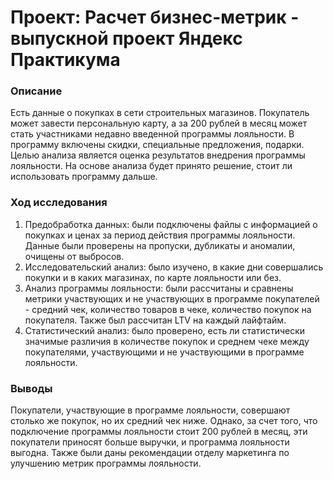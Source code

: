 # Проект: Расчет бизнес-метрик - выпускной проект Яндекс Практикума
### Описание
Есть данные о покупках в сети строительных магазинов. Покупатель может завести персональную карту, а за 200 рублей в месяц может стать участниками недавно введенной программы лояльности. В программу включены скидки, специальные предложения, подарки. Целью анализа является оценка результатов внедрения программы лояльности. На основе анализа будет принято решение, стоит ли использовать программу дальше.

### Ход исследования
1. Предобработка данных: были подключены файлы с информацией о покупках и ценах за период действия программы лояльности. Данные были проверены на пропуски, дубликаты и аномалии, очищены от выбросов.
2. Исследовательский анализ: было изучено, в какие дни совершались покупки и в каких магазинах, по карте лояльности или без.
3. Анализ программы лояльности: были рассчитаны и сравнены метрики участвующих и не участвующих в программе покупателей  - средний чек, количество товаров в чеке, количество покупок на покупателя. Также был рассчитан LTV на каждый лайфтайм. 
4. Статистический анализ: было проверено, есть ли статистически значимые различия в количестве покупок и среднем чеке между покупателями, участвующими и не участвующими в программе лояльности.

### Выводы
Покупатели, участвующие в программе лояльности, совершают столько же покупок, но их средний чек ниже. Однако, за счет того, что подключение программы лояльности стоит 200 рублей в месяц, эти покупатели приносят больше выручки, и программа лояльности выгодна. Также были даны рекомендации отделу маркетинга по улучшению метрик программы лояльности.
